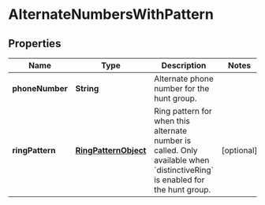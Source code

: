 <!--  Copyright 2025 Cisco Systems Inc.

Permission is hereby granted, free of charge, to any person obtaining a copy
of this software and associated documentation files (the "Software"), to deal
in the Software without restriction, including without limitation the rights
to use, copy, modify, merge, publish, distribute, sublicense, and/or sell
copies of the Software, and to permit persons to whom the Software is
furnished to do so, subject to the following conditions:

The above copyright notice and this permission notice shall be included in
all copies or substantial portions of the Software.

THE SOFTWARE IS PROVIDED "AS IS", WITHOUT WARRANTY OF ANY KIND, EXPRESS OR
IMPLIED, INCLUDING BUT NOT LIMITED TO THE WARRANTIES OF MERCHANTABILITY,
FITNESS FOR A PARTICULAR PURPOSE AND NONINFRINGEMENT. IN NO EVENT SHALL THE
AUTHORS OR COPYRIGHT HOLDERS BE LIABLE FOR ANY CLAIM, DAMAGES OR OTHER
LIABILITY, WHETHER IN AN ACTION OF CONTRACT, TORT OR OTHERWISE, ARISING FROM,
OUT OF OR IN CONNECTION WITH THE SOFTWARE OR THE USE OR OTHER DEALINGS IN
THE SOFTWARE.-->


# AlternateNumbersWithPattern


## Properties

| Name | Type | Description | Notes |
|------------ | ------------- | ------------- | -------------|
|**phoneNumber** | **String** | Alternate phone number for the hunt group. |  |
|**ringPattern** | [**RingPatternObject**](RingPatternObject.md) | Ring pattern for when this alternate number is called. Only available when &#x60;distinctiveRing&#x60; is enabled for the hunt group. |  [optional] |



